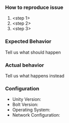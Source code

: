 ### How to reproduce issue
1. <step 1>
2. <step 2>
3. <step 3>

### Expected Behavior
Tell us what should happen


### Actual behavior
Tell us what happens instead

### Configuration
- Unity Version: <version>
- Bolt Version: <version>
- Operating System: <OS>
- Network Configuration: <config>
